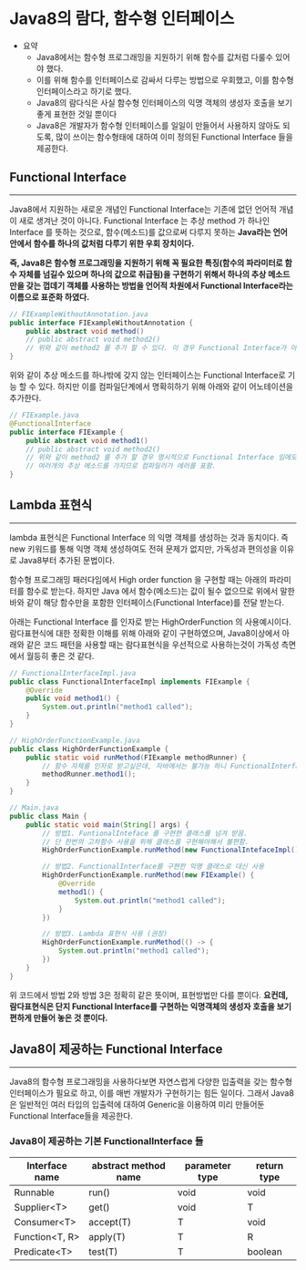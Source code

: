# Java8의 람다, 함수형 인터페이스

- 요약
    - Java8에서는 함수형 프로그래밍을 지원하기 위해 함수를 값처럼 다룰수 있어야 했다.
    - 이를 위해 함수를 인터페이스로 감싸서 다루는 방법으로 우회했고, 이를 함수형 인터페이스라고 하기로 했다.
    - Java8의 람다식은 사실 함수형 인터페이스의 익명 객체의 생성자 호출을 보기좋게 표현한 것일 뿐이다
    - Java8은 개발자가 함수형 인터페이스를 일일이 만들어서 사용하지 않아도 되도록, 많이 쓰이는 함수형태에 대하여 이미 정의된 Functional Interface 들을 제공한다.

## Functional Interface

---

Java8에서 지원하는 새로운 개념인 Functional Interface는 기존에 없던 언어적 개념이 새로 생겨난 것이 아니다. Functional Interface 는 추상 method 가 하나인
Interface 를 뜻하는 것으로, 함수(메소드)를 값으로써 다루지 못하는 **Java라는 언어 안에서 함수를 하나의 값처럼 다루기 위한 우회 장치이다.**

**즉, Java8은 함수형 프로그래밍을 지원하기 위해 꼭 필요한 특징(함수의 파라미터로 함수 자체를 넘길수 있으며 하나의 값으로 취급됨)을 구현하기 위해서 하나의 추상 메소드만을 갖는 껍데기 객체를 사용하는 방법을
언어적 차원에서 Functional Interface라는 이름으로 표준화 하였다.**

```java
// FIExampleWithoutAnnotation.java
public interface FIExampleWithoutAnnotation {
    public abstract void method()
    // public abstract void method2()  
    // 위와 같이 method2 를 추가 할 수 있다. 이 경우 Functional Interface가 아니게 된다.
}
```

위와 같이 추상 메소드를 하나밖에 갖지 않는 인터페이스는 Functional Interface로 기능 할 수 있다. 하지만 이를 컴파일단계에서 명확히하기 위해 아래와 같이 어노테이션을 추가한다.

```java
// FIExample.java
@FunctionalInterface
public interface FIExample {
    public abstract void method1()
    // public abstract void method2()
    // 위와 같이 method2 를 추가 할 경우 명시적으로 Functional Interface 임에도 불구하고
    // 여러개의 추상 메소드를 가지므로 컴파일러가 에러를 표함.
}
```

## Lambda 표현식

---

lambda 표현식은 Functional Interface 의 익명 객체를 생성하는 것과 동치이다. 즉 new 키워드를 통해 익명 객체 생성하여도 전혀 문제가 없지만, 가독성과 편의성을 이유로 Java8부터 추가된
문법이다.

함수형 프로그래밍 패러다임에서 High order function 을 구현할 때는 아래의 파라미터를 함수로 받는다. 하지만 Java 에서 함수(메소드)는 값이 될수 없으므로 위에서 말한 바와 같이 해당 함수만을
포함한 인터페이스(Functional Interface)를 전달 받는다.

아래는 Functional Interface 를 인자로 받는 HighOrderFunction 의 사용예시이다. 람다표현식에 대한 정확한 이해를 위해 아래와 같이 구현하였으며, Java8이상에서 아래와 같은 코드
패턴을 사용할 때는 람다표현식을 우선적으로 사용하는것이 가독성 측면에서 월등히 좋은 것 같다.

```java
// FunctionalInterfaceImpl.java
public class FunctionalInterfaceImpl implements FIExample {
    @Override
    public void method1() {
        System.out.println("method1 called");
    }
}

// HighOrderFunctionExample.java
public class HighOrderFunctionExample {
    public static void runMethod(FIExample methodRunner) {
        // 함수 자체를 인자로 받고싶은데, 자바에서는 불가능 하니 FunctionalInterface 를 인자로 받음
        methodRunner.method1();
    }
}

// Main.java
public class Main {
    public static void main(String[] args) {
        // 방법1. FuntionalInteface 를 구현한 클래스를 넘겨 받음.
        // 단 한번의 고차함수 사용을 위해 클래스를 구현해야해서 불편함.
        HighOrderFunctionExample.runMethod(new FunctionalIntefaceImpl());

        // 방법2. FunctionalInterface를 구현한 익명 클래스로 대신 사용
        HighOrderFunctionExample.runMethod(new FIExample() {
            @Override
            method1() {
                System.out.println("method1 called");
            }
        })

        // 방법3. Lambda 표현식 사용 (권장)
        HighOrderFunctionExample.runMethod(() -> {
            System.out.println("method1 called");
        })
    }
}
```

위 코드에서 방법 2와 방법 3은 정확히 같은 뜻이며, 표현방법만 다를 뿐이다. **요컨데, 람다표현식은 단지 Functional Interface를 구현하는 익명객체의 생성자 호출을 보기 편하게 만들어 놓은 것
뿐이다.**

## Java8이 제공하는 Functional Interface

---

Java8의 함수형 프로그래밍을 사용하다보면 자연스럽게 다양한 입출력을 갖는 함수형 인터페이스가 필요로 하고, 이를 매번 개발자가 구현하기는 힘든 일이다. 그래서 Java8은 일반적인 여러 타입의 입출력에 대하여
Generic을 이용하여 미리 만들어둔 Functional Interface들을 제공한다.

### Java8이 제공하는 기본 FunctionalInterface 들

| Interface name | abstract method name | parameter type | return type |
| ---- | ---- | ---- | ---- |
| Runnable | run() | void | void |
| Supplier\<T\> | get() | void | T |
| Consumer\<T\> | accept(T) | T | void |
| Function\<T, R\> | apply(T) | T | R |
| Predicate\<T\> | test(T) | T | boolean |
